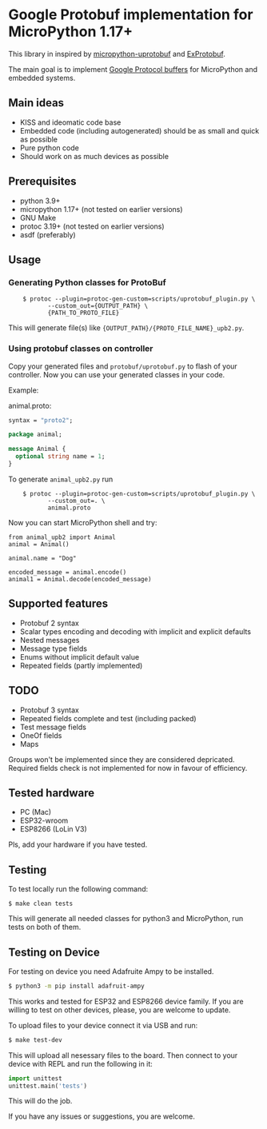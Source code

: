 # Google Protobuf implementation for MicroPython 1.17+

This library in inspired by [micropython-uprotobuf](https://github.com/jazzycamel/micropython-uprotobuf) and [ExProtobuf](https://github.com/elixir-protobuf/protobuf).

The main goal is to implement [Google Protocol buffers](https://developers.google.com/protocol-buffers) for MicroPython and embedded systems.

## Main ideas

* KISS and ideomatic code base
* Embedded code (including autogenerated) should be as small and quick as possible
* Pure python code
* Should work on as much devices as possible

## Prerequisites

* python 3.9+
* micropython 1.17+ (not tested on earlier versions)
* GNU Make
* protoc 3.19+ (not tested on earlier versions)
* asdf (preferably)

## Usage

### Generating Python classes for ProtoBuf

```shell
	$ protoc --plugin=protoc-gen-custom=scripts/uprotobuf_plugin.py \
           --custom_out={OUTPUT_PATH} \
           {PATH_TO_PROTO_FILE}
```

This will generate file(s) like `{OUTPUT_PATH}/{PROTO_FILE_NAME}_upb2.py`.

### Using protobuf classes on controller

Copy your generated files and `protobuf/uprotobuf.py` to flash of your controller.
Now you can use your generated classes in your code.

Example:

animal.proto:

```protobuf
syntax = "proto2";

package animal;

message Animal {
  optional string name = 1;
}
```

To generate `animal_upb2.py` run

```shell
	$ protoc --plugin=protoc-gen-custom=scripts/uprotobuf_plugin.py \
           --custom_out=. \
           animal.proto
```

Now you can start MicroPython shell and try:
```
from animal_upb2 import Animal
animal = Animal()

animal.name = "Dog"

encoded_message = animal.encode() 
animal1 = Animal.decode(encoded_message)

```
## Supported features

* Protobuf 2 syntax
* Scalar types encoding and decoding with implicit and explicit defaults
* Nested messages
* Message type fields
* Enums without implicit default value
* Repeated fields (partly implemented)

## TODO

* Protobuf 3 syntax
* Repeated fields complete and test (including packed)
* Test message fields
* OneOf fields
* Maps

Groups won't be implemented since they are considered depricated.
Required fields check is not implemented for now in favour of efficiency.

## Tested hardware

* PC (Mac)
* ESP32-wroom
* ESP8266 (LoLin V3)

Pls, add your hardware if you have tested.

## Testing

To test locally run the following command:

```shell
$ make clean tests
```

This will generate all needed classes for python3 and MicroPython, run tests on both of them.

## Testing on Device
For testing on device you need Adafruite Ampy to be installed.

```bash
$ python3 -m pip install adafruit-ampy
```
This works and tested for ESP32 and ESP8266 device family. If you are willing to test on other devices, please, you are welcome to update.

To upload files to your device connect it via USB and run:

```bash
$ make test-dev
```

This will upload all nesessary files to the board.
Then connect to your device with REPL and run the following in it:

```python
import unittest
unittest.main('tests')
```

This will do the job.

If you have any issues or suggestions, you are welcome.
